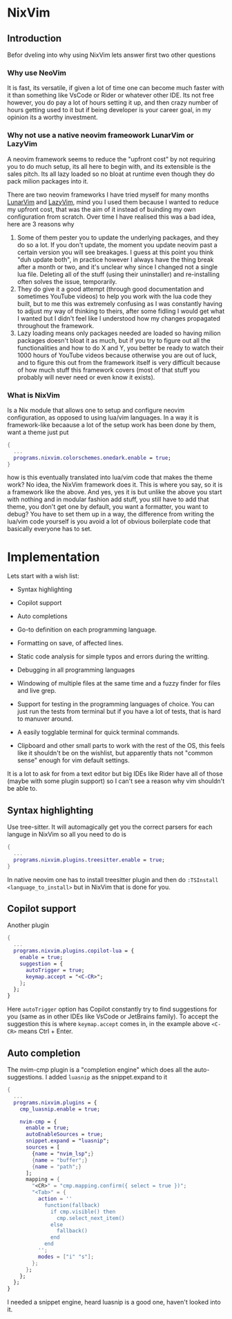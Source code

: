 # NixVim

## Introduction
Befor dveling into why using NixVim lets answer first two other questions

### Why use NeoVim
It is fast, its versatile, if given a lot of time one can become much faster with it than something like VsCode or Rider or whatever other IDE. Its not free however, you do pay a lot of hours setting it up, and then crazy number of hours getting used to it but if being developer is your career goal, in my opinion its a worthy investment.

### Why not use a native neovim frameowork LunarVim or LazyVim

A neovim framework seems to reduce the "upfront cost" by not requiring you to do much setup, its all here to begin with, and its extensible is the sales pitch. Its all lazy loaded so no bloat at runtime even though they do pack milion packages into it.

There are two neovim frameworks I have tried myself for many months [LunarVim](https://www.lunarvim.org) and [LazyVim](https://www.lazyvim.org), mind you I used them because I wanted to reduce my upfront cost, that was the aim of it instead of buinding my own configuration from scratch. Over time I have realised this was a bad idea, here are 3 reasons why

1. Some of them pester you to update the underlying packages, and they do so a lot. If you don't update, the moment you update neovim past a certain version you will see breakages. I guess at this point you think "duh update both", in practice however I always have the thing break after a month or two, and it's unclear why since I changed not a single lua file. Deleting all of the stuff (using their uninstaller) and re-installing often solves the issue, temporarily.
2. They do give it a good attempt (through good documentation and sometimes YouTube videos) to help you work with the lua code they built, but to me this was extremely confusing as I was constantly having to adjust my way of thinking to theirs, after some fidling I would get what I wanted but I didn't feel like I understood how my changes propagated throughout the framework.
3. Lazy loading means only packages needed are loaded so having milion packages doesn't bloat it as much, but if you try to figure out all the functionalities and how to do X and Y, you better be ready to watch their 1000 hours of YouTube videos because otherwise you are out of luck, and to figure this out from the framework itself is very difficult because of how much stuff this framework covers (most of that stuff you probably will never need or even know it exists).

### What is NixVim

Is a Nix module that allows one to setup and configure neovim configuration, as opposed to using lua/vim languages. In a way it is framework-like becaause a lot of the setup work has been done by them, want a theme just put
```nix
{
  ...
  programs.nixvim.colorschemes.onedark.enable = true;
}
```
how is this eventually translated into lua/vim code that makes the theme work? No idea, the NixVim framework does it. This is where you say, so it is a framework like the above. And yes, yes it is but unlike the above you start with nothing and in modular fashion add stuff, you still have to add that theme, you don't get one by default, you want a formatter, you want to debug? You have to set them up in a way, the difference from writing the lua/vim code yourself is you avoid a lot of obvious boilerplate code that basically everyone has to set.

# Implementation

Lets start with a wish list:
- Syntax highlighting
- Copilot support
- Auto completions

- Go-to definition on each programming language.
- Formatting on save, of affected lines.
- Static code analysis for simple typos and errors during the writting.
- Debugging in all programming languages
- Windowing of multiple files at the same time and a fuzzy finder for files and live grep.
- Support for testing in the programming languages of choice. You can just run the tests from terminal but if you have a lot of tests, that is hard to manuver around.
- A easily togglable terminal for quick terminal commands.
- Clipboard and other small parts to work with the rest of the OS, this feels like it shouldn't be on the wishlist, but apparently thats not "common sense" enough for vim default settings.

It is a lot to ask for from a text editor but big IDEs like Rider have all of those (maybe with some plugin support) so I can't see a reason why vim shouldn't be able to.

## Syntax highlighting
Use tree-sitter. It will automagically get you the correct parsers for each languge in NixVim so all you need to do is
```nix
{
  ...
  programs.nixvim.plugins.treesitter.enable = true;
}
```
In native neovim one has to install treesitter plugin and then do `:TSInstall <language_to_install>` but in NixVim that is done for you.

## Copilot support
Another plugin
```nix
{
  ...
  programs.nixvim.plugins.copilot-lua = {
    enable = true;
    suggestion = {
      autoTrigger = true;
      keymap.accept = "<C-CR>";
    };
  };
}
```
Here `autoTrigger` option has Copilot constantly try to find suggestions for you (same as in other IDEs like VsCode or JetBrains family). To accept the suggestion this is where `keymap.accept` comes in, in the example above `<C-CR>` means Ctrl + Enter.

## Auto completion
The nvim-cmp plugin is a "completion engine" which does all the auto-suggestions. I added `luasnip` as the snippet.expand to it
```nix
{
  ...
  programs.nixvim.plugins = {
    cmp_luasnip.enable = true;

    nvim-cmp = {
      enable = true;
      autoEnableSources = true;
      snippet.expand = "luasnip";
      sources = [
        {name = "nvim_lsp";}
        {name = "buffer";}
        {name = "path";}
      ];
      mapping = {
        "<CR>" = "cmp.mapping.confirm({ select = true })";
        "<Tab>" = {
          action = ''
            function(fallback)
              if cmp.visible() then
                cmp.select_next_item()
              else
                fallback()
              end
            end
          '';
          modes = ["i" "s"];
        };
      };
    };
  };
}
```
I needed a snippet engine, heard luasnip is a good one, haven't looked into it.
